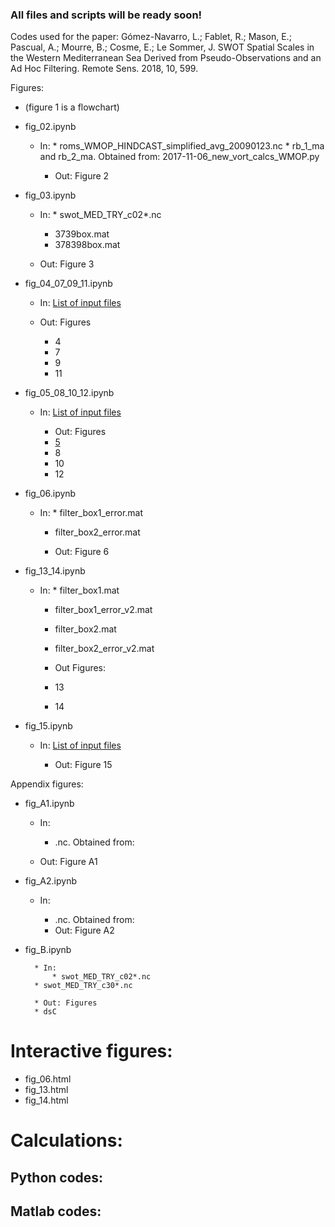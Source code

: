 ### All files and scripts will be ready soon!

Codes used for the paper: Gómez-Navarro, L.; Fablet, R.; Mason, E.; Pascual, A.; Mourre, B.; Cosme, E.; Le Sommer, J. SWOT Spatial Scales in the Western Mediterranean Sea Derived from Pseudo-Observations and an Ad Hoc Filtering. Remote Sens. 2018, 10, 599.  

Figures:

* (figure 1 is a flowchart)

* fig_02.ipynb
	
	* In:
        	* roms_WMOP_HINDCAST_simplified_avg_20090123.nc
        	* rb_1_ma and rb_2_ma.  Obtained from: 2017-11-06_new_vort_calcs_WMOP.py
		
        * Out: Figure 2

* fig_03.ipynb 
	
	* In:
        	* swot_MED_TRY_c02*.nc
		* 3739box.mat
		* 378398box.mat
		
    * Out: Figure 3
            
* fig_04_07_09_11.ipynb

	* In: [List of input files](input_files/list_fig_04_07_09_11.md)
		
	* Out: Figures
		* 4
		* 7
		* 9
		* 11

* fig_05_08_10_12.ipynb
	
	* In:  [List of input files](/input_files/list_fig_05_08_10_12.md)

    	* Out: Figures
		* [5](figures/jpeg/3_vars_p168_DEF_redBlue.jpeg)
		* 8
		* 10
		* 12
        
* fig_06.ipynb
 
 	* In: 
        	* filter_box1_error.mat
		* filter_box2_error.mat
	
    	* Out: Figure 6
           
* fig_13_14.ipynb
    	
	* In: 
        	* filter_box1.mat
		* filter_box1_error_v2.mat
		* filter_box2.mat
		* filter_box2_error_v2.mat
	
    	* Out Figures:
		* 13
		* 14
        
* fig_15.ipynb
    	
	* In: [List of input files](input_files/list_fig_015.md)
	
    	* Out: Figure 15
	
Appendix figures:

* fig_A1.ipynb
    	
	* In:
        - .nc. Obtained from:
    	
	* Out: Figure A1
	
* fig_A2.ipynb

	* In:
        - .nc. Obtained from:
    
    	* Out: Figure A2
        
* fig_B.ipynb
    
    	* In:
        	* swot_MED_TRY_c02*.nc
		* swot_MED_TRY_c30*.nc
    
    	* Out: Figures
		* dsC
		
# Interactive figures:

- fig_06.html
- fig_13.html
- fig_14.html

# Calculations:

## Python codes:


## Matlab codes:


